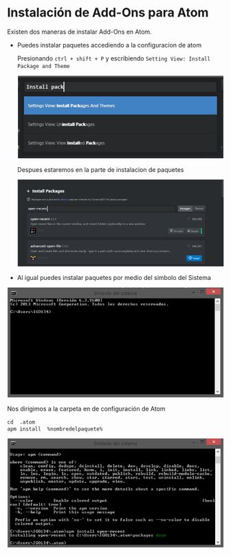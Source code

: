 # Instalación de Add-Ons para Atom

Existen dos maneras de instalar Add-Ons en Atom.

* Puedes instalar paquetes accediendo a la configuracion de atom

  Presionando ``` ctrl + shift + P ``` y escribiendo ```Setting View: Install Package and Theme```

  ![InstallPackage](Images/Install-Package.PNG)

  Despues estaremos en la parte de instalacion de paquetes  

  ![Package](Images/open-recent.PNG)



* Al igual puedes instalar paquetes por medio del simbolo del Sistema

![CMD](Images/cmd.PNG)

  Nos dirigimos a la carpeta en de configuración de Atom

  ```
  cd  .atom
  apm install  %nombredelpaquete%
  ```
![installopen](Images/apminstall.PNG)

#
